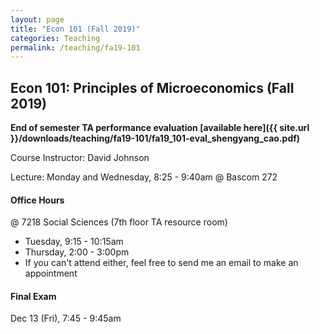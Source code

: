 ```yaml
---
layout: page
title: "Econ 101 (Fall 2019)"
categories: Teaching
permalink: /teaching/fa19-101
---
```


## Econ 101: Principles of Microeconomics (Fall 2019)

**End of semester TA performance evaluation [available here]({{ site.url }}/downloads/teaching/fa19-101/fa19_101-eval_shengyang_cao.pdf)**

Course Instructor: David Johnson

Lecture: Monday and Wednesday, 8:25 - 9:40am @ Bascom 272

#### Office Hours

@ 7218 Social Sciences (7th floor TA resource room)
* Tuesday, 9:15 - 10:15am
* Thursday, 2:00 - 3:00pm
* If you can't attend either, feel free to send me an email to make an appointment

#### Final Exam
Dec 13 (Fri), 7:45 - 9:45am